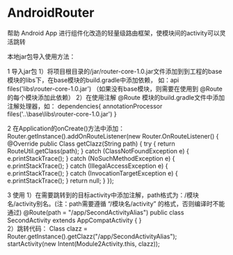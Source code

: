 # AndroidRouter
帮助 Android App 进行组件化改造的轻量级路由框架，使模块间的activity可以灵活跳转

本地jar包导入使用方法：

1 导入jar包
1）将项目根目录的/jar/router-core-1.0.jar文件添加到到工程的base模块的libs下，在base模块的build.gradle中添加依赖，
            如：api files('libs\\router-core-1.0.jar')
            （如果没有base模块，则需要在使用到 @Route的每个模块添加此依赖）
    2）在使用注解 @Route 模块的build.gradle文件中添加注解处理器，如：
            dependencies{
                annotationProcessor files('..\\base\\libs\\router-core-1.0.jar')
            }
            
2 在Application的onCreate()方法中添加：
           Router.getInstance().addOnRouteListener(new Router.OnRouteListener() {
               @Override
               public Class getClazz(String path) {
                   try {
                       return RouteUtil.getClass(path);
                   } catch (ClassNotFoundException e) {
                       e.printStackTrace();
                   } catch (NoSuchMethodException e) {
                       e.printStackTrace();
                   } catch (IllegalAccessException e) {
                       e.printStackTrace();
                   } catch (InvocationTargetException e) {
                       e.printStackTrace();
                   }
                   return null;
               }
           });
           
3 使用
    1）在需要跳转到的目标activity中添加注解，path格式为：/模块名/activity别名。(注：path需要遵循 “/模块名/activity” 的格式，否则编译时不能通过)
            @Route(path = "/app/SecondActivityAlias")
            public class SecondActivity extends AppCompatActivity {
            }  
    2）跳转代码：
            Class clazz = Router.getInstance().getClazz("/app/SecondActivityAlias");
            startActivity(new Intent(Module2Activity.this, clazz));
        
    
    
